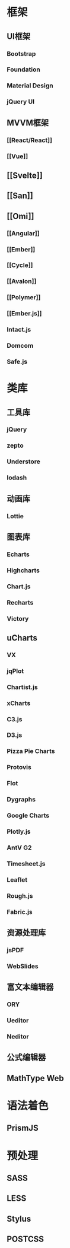 # 框架

## UI框架
### Bootstrap
### Foundation
### Material Design
### jQuery UI


## MVVM框架
### [[React/React]]
### [[Vue]]
## [[Svelte]]
## [[San]]
## [[Omi]]
### [[Angular]]
### [[Ember]]
### [[Cycle]]
### [[Avalon]]
### [[Polymer]]

### [[Ember.js]]

### Intact.js

### Domcom

### Safe.js

# 类库
## 工具库
### jQuery
### zepto
### Understore
### lodash

## 动画库
### Lottie

## 图表库
### Echarts
### Highcharts
### Chart.js
### Recharts
### Victory
## uCharts
### VX
### jqPlot
### Chartist.js
### xCharts
### C3.js
### D3.js
### Pizza Pie Charts
### Protovis
### Flot
### Dygraphs
### Google Charts
### Plotly.js
### AntV G2
### Timesheet.js
### Leaflet
### Rough.js
### Fabric.js

## 资源处理库
### jsPDF
### WebSlides


## 富文本编辑器
### ORY
### Ueditor
### Neditor

## 公式编辑器
## MathType Web


# 语法着色
## PrismJS


# 预处理
## SASS
## LESS
## Stylus

## POSTCSS
